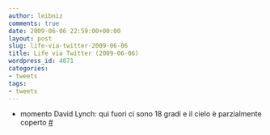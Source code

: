 ```yaml
---
author: leibniz
comments: true
date: 2009-06-06 22:59:00+00:00
layout: post
slug: life-via-twitter-2009-06-06
title: Life via Twitter (2009-06-06)
wordpress_id: 4071
categories:
- tweets
tags:
- tweets
---
```



	
  * momento David Lynch: qui fuori ci sono 18 gradi e il cielo è parzialmente coperto [#](http://twitter.com/leibniz/statuses/2051774276)


